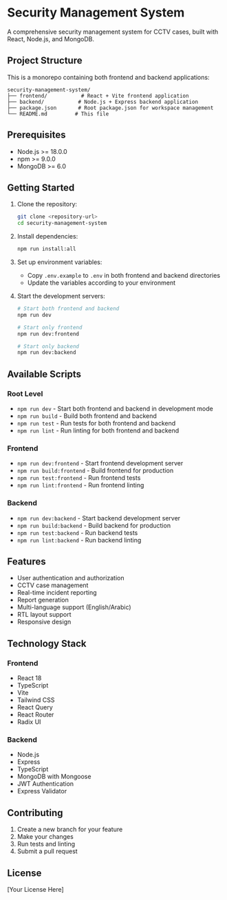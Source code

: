 # Security Management System

A comprehensive security management system for CCTV cases, built with React, Node.js, and MongoDB.

## Project Structure

This is a monorepo containing both frontend and backend applications:

```
security-management-system/
├── frontend/           # React + Vite frontend application
├── backend/           # Node.js + Express backend application
├── package.json       # Root package.json for workspace management
└── README.md         # This file
```

## Prerequisites

- Node.js >= 18.0.0
- npm >= 9.0.0
- MongoDB >= 6.0

## Getting Started

1. Clone the repository:
   ```bash
   git clone <repository-url>
   cd security-management-system
   ```

2. Install dependencies:
   ```bash
   npm run install:all
   ```

3. Set up environment variables:
   - Copy `.env.example` to `.env` in both frontend and backend directories
   - Update the variables according to your environment

4. Start the development servers:
   ```bash
   # Start both frontend and backend
   npm run dev

   # Start only frontend
   npm run dev:frontend

   # Start only backend
   npm run dev:backend
   ```

## Available Scripts

### Root Level
- `npm run dev` - Start both frontend and backend in development mode
- `npm run build` - Build both frontend and backend
- `npm run test` - Run tests for both frontend and backend
- `npm run lint` - Run linting for both frontend and backend

### Frontend
- `npm run dev:frontend` - Start frontend development server
- `npm run build:frontend` - Build frontend for production
- `npm run test:frontend` - Run frontend tests
- `npm run lint:frontend` - Run frontend linting

### Backend
- `npm run dev:backend` - Start backend development server
- `npm run build:backend` - Build backend for production
- `npm run test:backend` - Run backend tests
- `npm run lint:backend` - Run backend linting

## Features

- User authentication and authorization
- CCTV case management
- Real-time incident reporting
- Report generation
- Multi-language support (English/Arabic)
- RTL layout support
- Responsive design

## Technology Stack

### Frontend
- React 18
- TypeScript
- Vite
- Tailwind CSS
- React Query
- React Router
- Radix UI

### Backend
- Node.js
- Express
- TypeScript
- MongoDB with Mongoose
- JWT Authentication
- Express Validator

## Contributing

1. Create a new branch for your feature
2. Make your changes
3. Run tests and linting
4. Submit a pull request

## License

[Your License Here] 